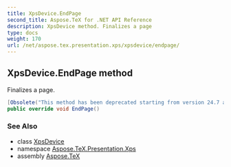 ```yaml
---
title: XpsDevice.EndPage
second_title: Aspose.TeX for .NET API Reference
description: XpsDevice method. Finalizes a page
type: docs
weight: 170
url: /net/aspose.tex.presentation.xps/xpsdevice/endpage/
---
```

## XpsDevice.EndPage method

Finalizes a page.

```csharp
[Obsolete("This method has been deprecated starting from version 24.7 and will be hidden in version 24.10.")]
public override void EndPage()
```

### See Also

* class [XpsDevice](../)
* namespace [Aspose.TeX.Presentation.Xps](../../xpsdevice/)
* assembly [Aspose.TeX](../../../)


